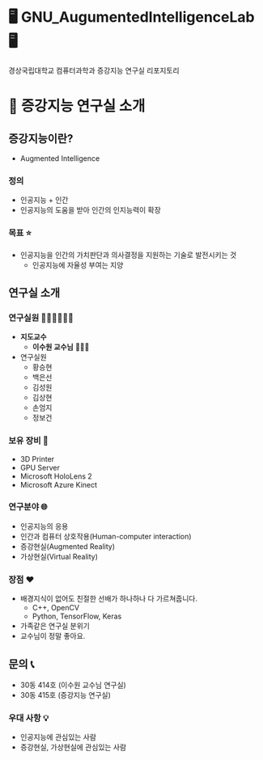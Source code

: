 # 🖥️ GNU_AugumentedIntelligenceLab 🖥️  
경상국립대학교 컴퓨터과학과 증강지능 연구실 리포지토리

# 💁 증강지능 연구실 소개 

## 증강지능이란?

- Augmented Intelligence

### 정의

- 인공지능 + 인간
- 인공지능의 도움을 받아 인간의 인지능력이 확장

### 목표 ⭐

- 인공지능을 인간의 가치판단과 의사결정을 지원하는 기술로 발전시키는 것
  - 인공지능에 자율성 부여는 지양

## 연구실 소개

### 연구실원 👨🏻‍💻👩🏻‍💻

- **지도교수**
  - **이수원 교수님** 👨🏻‍🏫
- 연구실원
  - 황승현
  - 백은선
  - 김성원
  - 김상현
  - 손엄지
  - 정보건

### 보유 장비 🧰

- 3D Printer
- GPU Server
- Microsoft HoloLens 2
- Microsoft Azure Kinect

### 연구분야 🌐

- 인공지능의 응용
- 인간과 컴퓨터 상호작용(Human-computer interaction)
- 증강현실(Augmented Reality)
- 가상현실(Virtual Reality)

### 장점 ❤️

- 배경지식이 없어도 친절한 선배가 하나하나 다 가르쳐줍니다.
  - C++, OpenCV
  - Python, TensorFlow, Keras
- 가족같은 연구실 분위기
- 교수님이 정말 좋아요.

## 문의 📞

- 30동 414호 (이수원 교수님 연구실)
- 30동 415호 (증강지능 연구실)

### 우대 사항 💡

- 인공지능에 관심있는 사람
- 증강현실, 가상현실에 관심있는 사람
